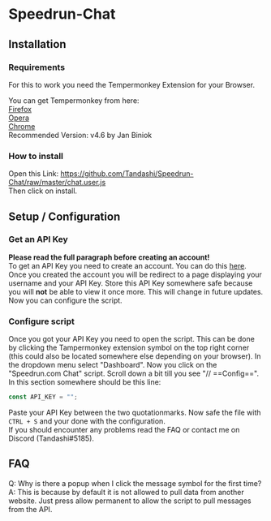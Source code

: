 # Speedrun-Chat

## Installation
### Requirements
For this to work you need the Tempermonkey Extension for your Browser.

You can get Tempermonkey from here:  
[Firefox](https://addons.mozilla.org/en-US/firefox/addon/tampermonkey/)  
[Opera](https://addons.opera.com/en/extensions/details/tampermonkey-beta/)  
[Chrome](https://chrome.google.com/webstore/detail/tampermonkey/dhdgffkkebhmkfjojejmpbldmpobfkfo)  
Recommended Version: v4.6 by Jan Biniok

### How to install
Open this Link: https://github.com/Tandashi/Speedrun-Chat/raw/master/chat.user.js  
Then click on install.

## Setup / Configuration
### Get an API Key
**Please read the full paragraph before creating an account!**  
To get an API Key you need to create an account. You can do this [here](https://speedrun.tandashi.de/chat/register).
Once you created the account you will be redirect to a page displaying your username and your API Key. Store this API Key somewhere safe because you will **not** be able to view it once more. This will change in future updates. Now you can configure the script.

### Configure script
Once you got your API Key you need to open the script. This can be done by clicking the Tampermonkey extension symbol on the top right corner (this could also be located somewhere else depending on your browser). In the dropdown menu select "Dashboard". Now you click on the "Speedrun.com Chat" script. Scroll down a bit till you see "// ==Config==". In this section somewhere should be this line:
```javascript
const API_KEY = "";
```
Paste your API Key between the two quotationmarks. Now safe the file with `CTRL + S` and your done with the configuration.  
If you should encounter any problems read the FAQ or contact me on Discord (Tandashi#5185).


## FAQ
Q: Why is there a popup when I click the message symbol for the first time?  
A: This is because by default it is not allowed to pull data from another website. Just press allow permanent to allow the script to pull messages from the API.
